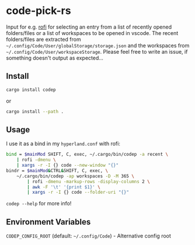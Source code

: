 # code-pick-rs
Input for e.g. [rofi](https://github.com/davatorium/rofi) for selecting an entry from a list of recently opened folders/files or a list of workspaces to be opened in vscode. The recent folders/files are extracted from `~/.config/Code/User/globalStorage/storage.json` and the workspaces from `~/.config/Code/User/workspaceStorage`. Please feel free to write an issue, if something doesn't output as expected...

## Install
```bash
cargo install codep
```

or

```bash
cargo install --path .
```

## Usage
I use it as a bind in my `hyperland.conf` with rofi:
```bash
bind = $mainMod SHIFT, C, exec, ~/.cargo/bin/codep -a recent \
    | rofi -dmenu \
    | xargs -r -I {} code --new-window "{}"
bindr = $mainMod&CTRL&SHIFT, C, exec, \
    ~/.cargo/bin/codep -ap workspaces -D -M 365 \
        | rofi -dmenu -markup-rows -display-columns 2 \
        | awk -F '\t' '{print $1}' \
        | xargs -r -I {} code --folder-uri "{}"
```

`codep --help` for more info!

## Environment Variables

`CODEP_CONFIG_ROOT` (default: `~/.config/Code`) - Alternative config root
